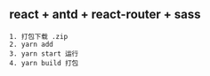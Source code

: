 ## react + antd + react-router + sass

    1. 打包下载 .zip
    2. yarn add 
    3. yarn start 运行
    4. yarn build 打包